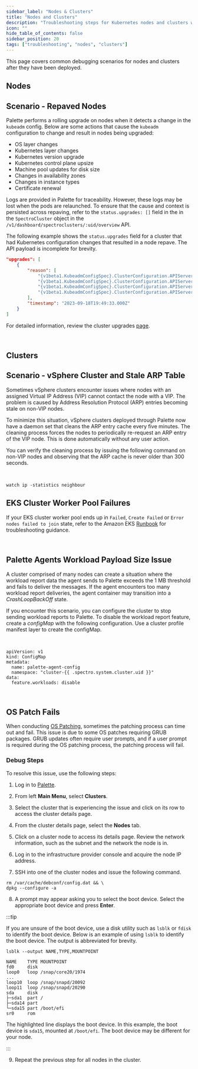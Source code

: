 ```yaml
---
sidebar_label: "Nodes & Clusters"
title: "Nodes and Clusters"
description: "Troubleshooting steps for Kubernetes nodes and clusters when managed by Palette."
icon: ""
hide_table_of_contents: false
sidebar_position: 20
tags: ["troubleshooting", "nodes", "clusters"]
---
```


This page covers common debugging scenarios for nodes and clusters after they have been deployed.

## Nodes

## Scenario - Repaved Nodes

Palette performs a rolling upgrade on nodes when it detects a change in the `kubeadm` config. Below are some actions
that cause the `kubeadm` configuration to change and result in nodes being upgraded:

- OS layer changes
- Kubernetes layer changes
- Kubernetes version upgrade
- Kubernetes control plane upsize
- Machine pool updates for disk size
- Changes in availability zones
- Changes in instance types
- Certificate renewal

Logs are provided in Palette for traceability. However, these logs may be lost when the pods are relaunched. To ensure
that the cause and context is persisted across repaving, refer to the `status.upgrades: []` field in the in the
`SpectroCluster` object in the `/v1/dashboard/spectroclusters/:uid/overview` API.

The following example shows the `status.upgrades` field for a cluster that had Kubernetes configuration changes that
resulted in a node repave. The API payload is incomplete for brevity.

```json hideClipboard
"upgrades": [
    {
        "reason": [
            "{v1beta1.KubeadmConfigSpec}.ClusterConfiguration.APIServer.ControlPlaneComponent.ExtraArgs[\"oidc-client-id\"] changed from <invalid reflect.Value> to xxxxxxxxxxx",
            "{v1beta1.KubeadmConfigSpec}.ClusterConfiguration.APIServer.ControlPlaneComponent.ExtraArgs[\"oidc-groups-claim\"] changed from <invalid reflect.Value> to groups",
            "{v1beta1.KubeadmConfigSpec}.ClusterConfiguration.APIServer.ControlPlaneComponent.ExtraArgs[\"oidc-issuer-url\"] changed from <invalid reflect.Value> to https://console.spectrocloud.com/v1/oidc/tenant/XXXXXXXXXXXX",
            "{v1beta1.KubeadmConfigSpec}.ClusterConfiguration.APIServer.ControlPlaneComponent.ExtraArgs[\"oidc-username-claim\"] changed from <invalid reflect.Value> to email"
        ],
        "timestamp": "2023-09-18T19:49:33.000Z"
    }
]
```

For detailed information, review the cluster upgrades [page](../clusters/clusters.md).

<br />

## Clusters

## Scenario - vSphere Cluster and Stale ARP Table

Sometimes vSphere clusters encounter issues where nodes with an assigned Virtual IP Address (VIP) cannot contact the
node with a VIP. The problem is caused by Address Resolution Protocol (ARP) entries becoming stale on non-VIP nodes.

To minimize this situation, vSphere clusters deployed through Palette now have a daemon set that cleans the ARP entry
cache every five minutes. The cleaning process forces the nodes to periodically re-request an ARP entry of the VIP node.
This is done automatically without any user action.

You can verify the cleaning process by issuing the following command on non-VIP nodes and observing that the ARP cache
is never older than 300 seconds.

<br />

```shell
watch ip -statistics neighbour
```

## EKS Cluster Worker Pool Failures

If your EKS cluster worker pool ends up in `Failed`, `Create Failed` or `Error nodes failed to join` state, refer to the
Amazon EKS
[Runbook](https://docs.aws.amazon.com/systems-manager-automation-runbooks/latest/userguide/automation-awssupport-troubleshooteksworkernode.html)
for troubleshooting guidance.

<br />

## Palette Agents Workload Payload Size Issue

A cluster comprised of many nodes can create a situation where the workload report data the agent sends to Palette
exceeds the 1 MB threshold and fails to deliver the messages. If the agent encounters too many workload report
deliveries, the agent container may transition into a _CrashLoopBackOff_ state.

If you encounter this scenario, you can configure the cluster to stop sending workload reports to Palette. To disable
the workload report feature, create a _configMap_ with the following configuration. Use a cluster profile manifest layer
to create the configMap.

<br />

```shell
apiVersion: v1
kind: ConfigMap
metadata:
  name: palette-agent-config
  namespace: "cluster-{{ .spectro.system.cluster.uid }}"
data:
  feature.workloads: disable
```

<br />

## OS Patch Fails

When conducting [OS Patching](../clusters/cluster-management/os-patching.md), sometimes the patching process can time
out and fail. This issue is due to some OS patches requiring GRUB packages. GRUB updates often require user prompts, and
if a user prompt is required during the OS patching process, the patching process will fail.

### Debug Steps

To resolve this issue, use the following steps:

1. Log in to [Palette](https://console.spectrocloud.com/).

2. From left **Main Menu**, select **Clusters**.

3. Select the cluster that is experiencing the issue and click on its row to access the cluster details page.

4. From the cluster details page, select the **Nodes** tab.

5. Click on a cluster node to access its details page. Review the network information, such as the subnet and the
   network the node is in.

6. Log in to the infrastructure provider console and acquire the node IP address.

7. SSH into one of the cluster nodes and issue the following command.

```shell
rm /var/cache/debconf/config.dat && \
dpkg --configure -a
```

8. A prompt may appear asking you to select the boot device. Select the appropriate boot device and press **Enter**.

:::tip

If you are unsure of the boot device, use a disk utility such as `lsblk` or `fdisk` to identify the boot device. Below
is an example of using `lsblk` to identify the boot device. The output is abbreviated for brevity.

```shell
lsblk --output NAME,TYPE,MOUNTPOINT
```

```shell {10} hideClipboard
NAME    TYPE MOUNTPOINT
fd0     disk
loop0   loop /snap/core20/1974
...
loop10  loop /snap/snapd/20092
loop11  loop /snap/snapd/20290
sda     disk
├─sda1  part /
├─sda14 part
└─sda15 part /boot/efi
sr0     rom
```

The highlighted line displays the boot device. In this example, the boot device is `sda15`, mounted at `/boot/efi`. The
boot device may be different for your node.

:::

9. Repeat the previous step for all nodes in the cluster.
